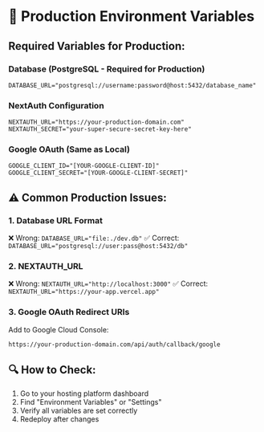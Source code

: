 # 🔧 Production Environment Variables

## Required Variables for Production:

### Database (PostgreSQL - Required for Production)
```
DATABASE_URL="postgresql://username:password@host:5432/database_name"
```

### NextAuth Configuration
```
NEXTAUTH_URL="https://your-production-domain.com"
NEXTAUTH_SECRET="your-super-secure-secret-key-here"
```

### Google OAuth (Same as Local)
```
GOOGLE_CLIENT_ID="[YOUR-GOOGLE-CLIENT-ID]"
GOOGLE_CLIENT_SECRET="[YOUR-GOOGLE-CLIENT-SECRET]"
```

## ⚠️ Common Production Issues:

### 1. Database URL Format
❌ Wrong: `DATABASE_URL="file:./dev.db"`
✅ Correct: `DATABASE_URL="postgresql://user:pass@host:5432/db"`

### 2. NEXTAUTH_URL
❌ Wrong: `NEXTAUTH_URL="http://localhost:3000"`
✅ Correct: `NEXTAUTH_URL="https://your-app.vercel.app"`

### 3. Google OAuth Redirect URIs
Add to Google Cloud Console:
```
https://your-production-domain.com/api/auth/callback/google
```

## 🔍 How to Check:
1. Go to your hosting platform dashboard
2. Find "Environment Variables" or "Settings"
3. Verify all variables are set correctly
4. Redeploy after changes
